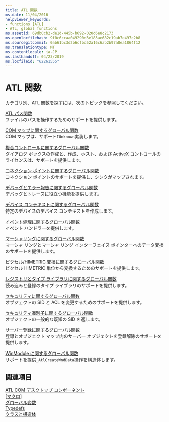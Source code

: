 ```yaml
---
title: ATL 関数
ms.date: 11/04/2016
helpviewer_keywords:
- functions [ATL]
- ATL, global functions
ms.assetid: 69db0cb2-de1d-445b-b692-020d6e8c2173
ms.openlocfilehash: 9f0c6ccaa049290d3e183ae682c19ab7e497c2b8
ms.sourcegitcommit: 0ab61bc3d2b6cfbd52a16c6ab2b97a8ea1864f12
ms.translationtype: MT
ms.contentlocale: ja-JP
ms.lasthandoff: 04/23/2019
ms.locfileid: "62261555"
---
```

# <a name="atl-functions"></a>ATL 関数

カテゴリ別、ATL 関数を探すには、次のトピックを参照してください。

[ATL パス関数](../../atl/reference/com-map-global-functions.md)<br/>
ファイルのパスを操作するためのサポートを提供します。

[COM マップに関するグローバル関数](../../atl/reference/com-map-global-functions.md)<br/>
COM マップは、サポート`IUnknown`実装します。

[複合コントロールに関するグローバル関数](../../atl/reference/composite-control-global-functions.md)<br/>
ダイアログ ボックスの作成と、作成、ホスト、および ActiveX コントロールのライセンスは、サポートを提供します。

[コネクション ポイントに関するグローバル関数](../../atl/reference/connection-point-global-functions.md)<br/>
コネクション ポイントのサポートを提供し、シンクがマップされます。

[デバッグとエラー報告に関するグローバル関数](../../atl/reference/debugging-and-error-reporting-global-functions.md)<br/>
デバッグとトレースに役立つ機能を提供します。

[デバイス コンテキストに関するグローバル関数](../../atl/reference/device-context-global-functions.md)<br/>
特定のデバイスのデバイス コンテキストを作成します。

[イベント処理に関するグローバル関数](../../atl/reference/event-handling-global-functions.md)<br/>
イベント ハンドラーを提供します。

[マーシャリングに関するグローバル関数](../../atl/reference/marshaling-global-functions.md)<br/>
マーシャ リングとマーシャ リング インターフェイス ポインターへのデータ変換のサポートを提供します。

[ピクセル/HIMETRIC 変換に関するグローバル関数](../../atl/reference/pixel-himetric-conversion-global-functions.md)<br/>
ピクセル HIMETRIC 単位から変換するためのサポートを提供します。

[レジストリとタイプ ライブラリに関するグローバル関数](../../atl/reference/registry-and-typelib-global-functions.md)<br/>
読み込みと登録のタイプ ライブラリのサポートを提供します。

[セキュリティに関するグローバル関数](../../atl/reference/security-global-functions.md)<br/>
オブジェクトの SID と ACL を変更するためのサポートを提供します。

[セキュリティ識別子に関するグローバル関数](../../atl/reference/security-identifier-global-functions.md)<br/>
オブジェクトの一般的な既知の SID を返します。

[サーバー登録に関するグローバル関数](../../atl/reference/server-registration-global-functions.md)<br/>
登録とオブジェクト マップ内のサーバー オブジェクトを登録解除のサポートを提供します。

[WinModule に関するグローバル関数](../../atl/reference/winmodule-global-functions.md)<br/>
サポートを提供`_AtlCreateWndData`操作を構造体します。

## <a name="see-also"></a>関連項目

[ATL COM デスクトップ コンポーネント](../../atl/atl-com-desktop-components.md)<br/>
[[マクロ]](../../atl/reference/atl-macros.md)<br/>
[グローバル変数](../../atl/reference/atl-global-variables.md)<br/>
[Typedefs](../../atl/reference/atl-typedefs.md)<br/>
[クラスと構造体](../../atl/reference/atl-classes.md)

